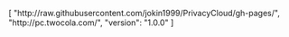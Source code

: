 [
  "http:\/\/raw.githubusercontent.com\/jokin1999\/PrivacyCloud\/gh-pages\/",
  "http:\/\/pc.twocola.com\/",
  "version": "1.0.0"
]
